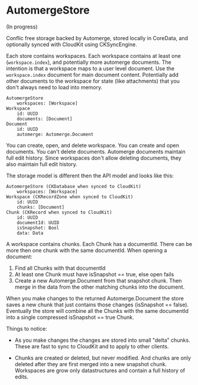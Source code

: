 # AutomergeStore

(In progress)

Conflic free storage backed by Automerge, stored locally in CoreData, and optionally synced with CloudKit using CKSyncEngine.

Each store contains workspaces. Each workspace contains at least one (`workspace.index`), and potentially more automerge documents. The intention is that a workspace maps to a user level document. Use the `workspace.index` document for main document content. Potentially add other documents to the workspace for state (like attachments) that you don't always need to load into memory.

```
AutomergeStore
    workspaces: [Workspace]
Workspace
    id: UUID
    documents: [Document]
Document
    id: UUID
    automerge: Automerge.Document
```

You can create, open, and delete workspace. You can create and open documents. You can't delete documents. Automerge documents maintain full edit history. Since workspaces don't allow deleting documents, they also maintain full edit history.


The storage model is different then the API model and looks like this:

```
AutomergeStore (CKDatabase when synced to CloudKit)
    workspaces: [Workspace]
Workspace (CKRecordZone when synced to CloudKit)
    id: UUID
    chunks: [Document]
Chunk (CKRecord when synced to CloudKit)
    id: UUID
    documentId: UUID
    isSnapshot: Bool
    data: Data
```

A workspace contains chunks. Each Chunk has a documentId. There can be more then one chunk with the same documentId. When opening a document:

1. Find all Chunks with that documentId
2. At least one Chunk must have isSnapshot == true, else open fails
3. Create a new Automerge.Document from that snapshot chunk. Then merge in the data from the other matching chunks into the document.

When you make changes to the returned Automerge.Document the store saves a new chunk that just contains those changes (isSnapshot == false). Eventually the store will combine all the Chunks with the same documentId into a single compressed isSnapshot == true Chunk.

Things to notice:

- As you make changes the changes are stored into small "delta" chunks. These are fast to sync to CloudKit and to apply to other clients.

- Chunks are created or deleted, but never modified. And chunks are only deleted after they are first merged into a new snapshot chunk. Workspaces are grow only datastructures and contain a full history of edits.
